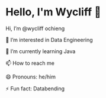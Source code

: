# Hello, I'm Wycliff 👋

Hi, I’m @wycliff ochieng

👀 I’m interested in Data Engineering

🌱 I’m currently learning Java

📫 How to reach me

😄 Pronouns: he/him

⚡ Fun fact: Databending
  
